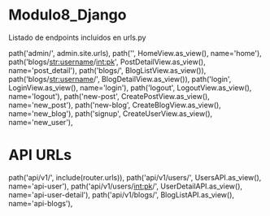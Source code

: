 # Modulo8_Django

Listado de endpoints incluidos en urls.py

path('admin/', admin.site.urls),
path('', HomeView.as_view(), name='home'),
path('blogs/<str:username>/<int:pk>', PostDetailView.as_view(), name='post_detail'),
path('blogs/', BlogListView.as_view()),
path('blogs/<str:username>/', BlogDetailView.as_view()),
path('login', LoginView.as_view(), name='login'),
path('logout', LogoutView.as_view(), name='logout'),
path('new-post', CreatePostView.as_view(), name='new_post'),
path('new-blog', CreateBlogView.as_view(), name='new_blog'),
path('signup', CreateUserView.as_view(), name='new_user'),

# API URLs
path('api/v1/', include(router.urls)),
path('api/v1/users/', UsersAPI.as_view(), name='api-user'),
path('api/v1/users/<int:pk>/', UserDetailAPI.as_view(), name='api-user-detail'),
path('api/v1/blogs/', BlogListAPI.as_view(), name='api-blogs'),


